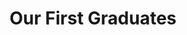 ---
year: "2021-22"
title: "Our First Graduates"
description: ["Among the first graduates of the Kiran Pratibha Scholarship were Keshu and Shreya. Both of them graduated with top ranks in Engineering and got job offers through campus placements. They continued to be part of the Kiran Foundation team,  supporting our vision of building merit-based society. ",]
image: "/assets/images/about/shreya1.png"
button:
    button_type: "btn3"  # btn1 for primary, btn2 for secondary, btn3 for tertiary
    button_text: "Learn More about Pratibha"
    button_path: "#"
---